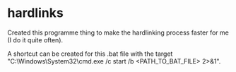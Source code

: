 # hardlinks
Created this programme thing to make the hardlinking process faster for me (I do it quite often).

A shortcut can be created for this .bat file with the target "C:\Windows\System32\cmd.exe /c start /b <PATH_TO_BAT_FILE> 2>&1".
